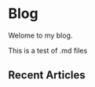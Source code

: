<!--
description: about page body fragment
template: blog.html
name: index.html
title: Blog
appendToTarget: true
callback: blogindex.js
-->

# Blog

Welome to my blog.

This is a test of .md files

## Recent Articles
